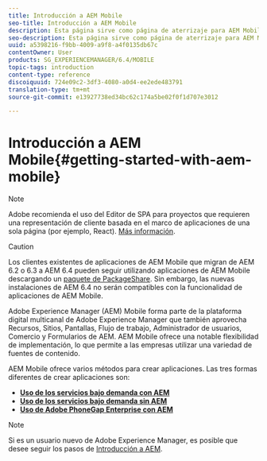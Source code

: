 ```yaml
---
title: Introducción a AEM Mobile
seo-title: Introducción a AEM Mobile
description: Esta página sirve como página de aterrizaje para AEM Mobile. Siga esta página como punto de partida para conocer las tres formas diferentes de crear aplicaciones.
seo-description: Esta página sirve como página de aterrizaje para AEM Mobile. Siga esta página como punto de partida para conocer las tres formas diferentes de crear aplicaciones.
uuid: a5398216-f9bb-4009-a9f8-a4f0135db67c
contentOwner: User
products: SG_EXPERIENCEMANAGER/6.4/MOBILE
topic-tags: introduction
content-type: reference
discoiquuid: 724e09c2-3df3-4080-a0d4-ee2ede483791
translation-type: tm+mt
source-git-commit: e13927738ed34bc62c174a5be02f0f1d707e3012

---
```



# Introducción a AEM Mobile{#getting-started-with-aem-mobile}

>[!NOTE]
>
>Adobe recomienda el uso del Editor de SPA para proyectos que requieren una representación de cliente basada en el marco de aplicaciones de una sola página (por ejemplo, React). [Más información](/help/sites-developing/spa-overview.md).

>[!CAUTION]
>
>Los clientes existentes de aplicaciones de AEM Mobile que migran de AEM 6.2 o 6.3 a AEM 6.4 pueden seguir utilizando aplicaciones de AEM Mobile descargando un [paquete de PackageShare](https://www.adobeaemcloud.com/content/marketplace/marketplaceProxy.html?packagePath=/content/companies/public/adobe/packages/cq640/compatpack/aem-mobile-package). Sin embargo, las nuevas instalaciones de AEM 6.4 no serán compatibles con la funcionalidad de aplicaciones de AEM Mobile.

Adobe Experience Manager (AEM) Mobile forma parte de la plataforma digital multicanal de Adobe Experience Manager que también aprovecha Recursos, Sitios, Pantallas, Flujo de trabajo, Administrador de usuarios, Comercio y Formularios de AEM. AEM Mobile ofrece una notable flexibilidad de implementación, lo que permite a las empresas utilizar una variedad de fuentes de contenido.

AEM Mobile ofrece varios métodos para crear aplicaciones. Las tres formas diferentes de crear aplicaciones son:

* **[Uso de los servicios bajo demanda con AEM](/help/mobile/getting-started-aem-mobile-on-demand.md)**
* **[Uso de los servicios bajo demanda sin AEM](https://helpx.adobe.com/digital-publishing-solution/topics.html)**
* **[Uso de Adobe PhoneGap Enterprise con AEM](/help/mobile/getting-started-aem-mobile-phonegap.md)**

>[!NOTE]
>
>Si es un usuario nuevo de Adobe Experience Manager, es posible que desee seguir los pasos de [Introducción a AEM](/help/sites-deploying/deploy.md).
